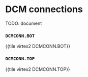 # DCM connections

TODO: document


### `DCMCONN.BOT`

{{tile virtex2 DCMCONN.BOT}}


### `DCMCONN.TOP`

{{tile virtex2 DCMCONN.TOP}}
